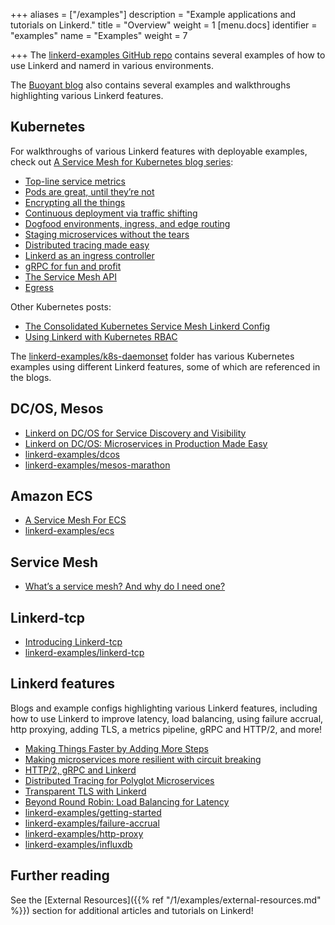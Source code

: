 +++
aliases = ["/examples"]
description = "Example applications and tutorials on Linkerd."
title = "Overview"
weight = 1
[menu.docs]
identifier = "examples"
name = "Examples"
weight = 7

+++
The [linkerd-examples GitHub repo](https://github.com/linkerd/linkerd-examples)
contains several examples of how to use Linkerd and namerd in various environments.

The [Buoyant blog](https://blog.buoyant.io) also contains several examples and
walkthroughs highlighting various Linkerd features.

## Kubernetes

For walkthroughs of various Linkerd features with deployable examples, check out
[A Service Mesh for Kubernetes blog series](https://buoyant.io/2016/10/04/a-service-mesh-for-kubernetes-part-i-top-line-service-metrics/):

* [Top-line service metrics](https://buoyant.io/a-service-mesh-for-kubernetes-part-i-top-line-service-metrics/)
* [Pods are great, until they’re not](https://buoyant.io/a-service-mesh-for-kubernetes-part-ii-pods-are-great-until-theyre-not/)
* [Encrypting all the things](https://buoyant.io/a-service-mesh-for-kubernetes-part-iii-encrypting-all-the-things/)
* [Continuous deployment via traffic shifting](https://buoyant.io/a-service-mesh-for-kubernetes-part-iv-continuous-deployment-via-traffic-shifting/)
* [Dogfood environments, ingress, and edge routing](https://buoyant.io/a-service-mesh-for-kubernetes-part-v-dogfood-environments-ingress-and-edge-routing/)
* [Staging microservices without the tears](https://buoyant.io/a-service-mesh-for-kubernetes-part-vi-staging-microservices-without-the-tears/)
* [Distributed tracing made easy](https://buoyant.io/a-service-mesh-for-kubernetes-part-vii-distributed-tracing-made-easy/)
* [Linkerd as an ingress controller](https://buoyant.io/a-service-mesh-for-kubernetes-part-viii-linkerd-as-an-ingress-controller/)
* [gRPC for fun and profit](https://buoyant.io/a-service-mesh-for-kubernetes-part-ix-grpc-for-fun-and-profit/)
* [The Service Mesh API](https://buoyant.io/a-service-mesh-for-kubernetes-part-x-the-service-mesh-api/)
* [Egress](https://buoyant.io/a-service-mesh-for-kubernetes-part-xi-egress/)

Other Kubernetes posts:

* [The Consolidated Kubernetes Service Mesh Linkerd Config](https://buoyant.io/2017/08/08/a-service-mesh-for-ecs/)
* [Using Linkerd with Kubernetes RBAC](https://buoyant.io/2017/07/24/using-linkerd-kubernetes-rbac/)

The [linkerd-examples/k8s-daemonset](https://github.com/linkerd/linkerd-examples/tree/master/k8s-daemonset)
folder has various Kubernetes examples using different
Linkerd features, some of which are referenced in the blogs.

## DC/OS, Mesos

* [Linkerd on DC/OS for Service Discovery and Visibility](https://buoyant.io/2016/10/10/linkerd-on-dcos-for-service-discovery-and-visibility/)
* [Linkerd on DC/OS: Microservices in Production Made Easy](https://buoyant.io/2016/04/19/linkerd-dcos-microservices-in-production-made-easy/)
* [linkerd-examples/dcos](https://github.com/linkerd/linkerd-examples/tree/master/dcos)
* [linkerd-examples/mesos-marathon](https://github.com/linkerd/linkerd-examples/tree/master/mesos-marathon)

## Amazon ECS

* [A Service Mesh For ECS](https://buoyant.io/2017/08/08/a-service-mesh-for-ecs/)
* [linkerd-examples/ecs](https://github.com/linkerd/linkerd-examples/tree/master/ecs)

## Service Mesh

* [What’s a service mesh? And why do I need one?](https://buoyant.io/2017/04/25/whats-a-service-mesh-and-why-do-i-need-one/)

## Linkerd-tcp

* [Introducing Linkerd-tcp](https://buoyant.io/2017/03/29/introducing-linkerd-tcp/)
* [linkerd-examples/linkerd-tcp](https://github.com/linkerd/linkerd-examples/tree/master/linkerd-tcp)

## Linkerd features

Blogs and example configs highlighting various Linkerd features, including
how to use Linkerd to improve latency, load balancing, using failure accrual,
http proxying, adding TLS, a metrics pipeline, gRPC and HTTP/2, and more!

* [Making Things Faster by Adding More Steps](https://buoyant.io/2017/01/31/making-things-faster-by-adding-more-steps/)
* [Making microservices more resilient with circuit breaking](https://buoyant.io/2017/01/13/making-microservices-more-resilient-with-circuit-breaking/)
* [HTTP/2, gRPC and Linkerd](https://buoyant.io/2017/01/10/http2-grpc-and-linkerd/)
* [Distributed Tracing for Polyglot Microservices](https://buoyant.io/2016/05/17/distributed-tracing-for-polyglot-microservices/)
* [Transparent TLS with Linkerd](https://buoyant.io/2016/04/19/linkerd-dcos-microservices-in-production-made-easy/)
* [Beyond Round Robin: Load Balancing for Latency](https://buoyant.io/2016/03/16/beyond-round-robin-load-balancing-for-latency/)
* [linkerd-examples/getting-started](https://github.com/linkerd/linkerd-examples/tree/master/getting-started)
* [linkerd-examples/failure-accrual](https://github.com/linkerd/linkerd-examples/tree/master/failure-accrual)
* [linkerd-examples/http-proxy](https://github.com/linkerd/linkerd-examples/tree/master/http-proxy)
* [linkerd-examples/influxdb](https://github.com/linkerd/linkerd-examples/tree/master/influxdb)

## Further reading

See the [External Resources]({{% ref "/1/examples/external-resources.md" %}})
section for additional articles and tutorials on Linkerd!
